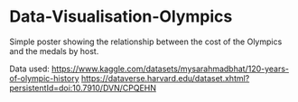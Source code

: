 # Data-Visualisation-Olympics

Simple poster showing the relationship between the cost of the Olympics and the medals by host.

Data used: 
https://www.kaggle.com/datasets/mysarahmadbhat/120-years-of-olympic-history
https://dataverse.harvard.edu/dataset.xhtml?persistentId=doi:10.7910/DVN/CPQEHN
